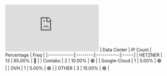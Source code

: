 ![Diagramm](https://github.com/obajay/StateSync-snapshots/blob/main/Projects/Hypersign/1/README.md)
| Data Center | IP Count | Percentage | Freq |
|:------------:|:--------:|:-----------:|:-----:|
| HETZNER | 13 | 65.00% | 🔴 |
| Contabo | 2 | 10.00% | 🟢 |
| Google-Cloud | 1 | 5.00% | 🟢 |
| OVH | 1 | 5.00% | 🟢 |
| OTHER | 3 | 15.00% | 🟢 |